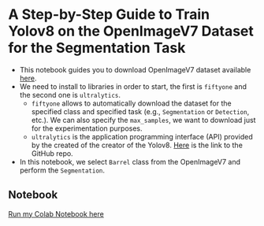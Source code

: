# A Step-by-Step Guide to Train Yolov8 on the OpenImageV7 Dataset for the Segmentation Task
* This notebook guides you to download OpenImageV7 dataset available [here](https://storage.googleapis.com/openimages/web/visualizer/index.html?type=segmentation&set=train&c=%2Fm%2F0cnyhnx&r=false).
* We need to install to libraries in order to start, the first is `fiftyone` and the second one is `ultralytics`.
  - `fiftyone` allows to automatically download the dataset for the specified class and specified task (e.g., `Segmentation` or `Detection`, etc.). We can also specify the `max_samples`, we want to download just for the experimentation purposes.
  -  `ultralytics` is the application programming interface (API) provided by the created of the creator of the Yolov8. [Here](https://docs.ultralytics.com/) is the link to the GitHub repo.
* In this notebook, we select `Barrel` class from the OpenImageV7 and perform the `Segmentation`.


## Notebook
[Run my Colab Notebook here](https://colab.research.google.com/drive/1qJIowO0O3EqLnBCXbGlpBdPiM9_Z8b-0#scrollTo=idABBQhYyjYQ)
